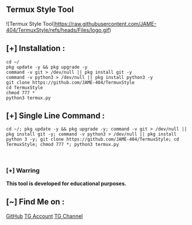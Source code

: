 <h2>Termux Style Tool</h2>

![Termux Style Tool]https://raw.githubusercontent.com/JAME-404/TermuxStyle/refs/heads/Files/logo.gif)

## [+] Installation :
```
cd ~/
pkg update -y && pkg upgrade -y
command -v git > /dev/null || pkg install git -y
command -v python3 > /dev/null || pkg install python3 -y
git clone https://github.com/JAME-404/TermuxStyle
cd TermuxStyle
chmod 777 *
python3 termux.py
```
<p align="center">

## [+] Single Line Command :

```
cd ~/; pkg update -y && pkg upgrade -y; command -v git > /dev/null || pkg install git -y; command -v python3 > /dev/null || pkg install python 3 -y; git clone https://github.com/JAME-404/TermuxStyle; cd TermuxStyle; chmod 777 *; python3 termux.py
```
<br>
<p align="center">

### [+] Warring

**This tool is developed for educational purposes.**


## [~] Find Me on :

<a href="https://www.github.com/JAME-404">GitHub</a>
<a href="https://t.me/JAMES_2007">TG Account</a>
<a href="https://t.me/JAME_EMPIRE">TG Channel</a>
